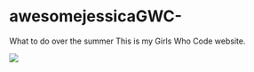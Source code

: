 # awesomejessicaGWC-
What to do over the summer
This is my Girls Who Code website.

<img src="https://cdn4.dogonews.com/images/4608011a-7a08-4720-9e40-a4e28b0ebedd/summer_time-1455175.jpg">
